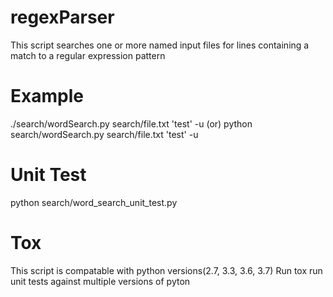 # regexParser
This script searches one or more named input
files for lines containing a match to a regular expression
pattern 

# Example
./search/wordSearch.py  search/file.txt 'test' -u (or)
python search/wordSearch.py  search/file.txt 'test' -u

# Unit Test
python search/word_search_unit_test.py

# Tox
This script is compatable with python versions(2.7, 3.3, 3.6, 3.7)
Run tox run unit tests against multiple versions of pyton
